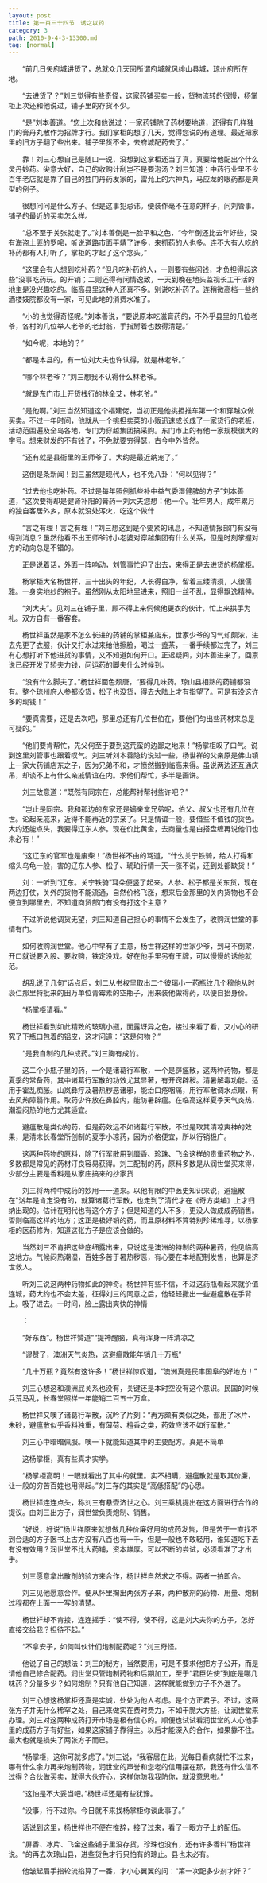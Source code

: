 ```yaml
---
layout: post
title: 第一百三十四节　诱之以药
category: 3
path: 2010-9-4-3-13300.md
tag: [normal]
---
```


　　“前几日矢府城讲货了，总就众几天回所谓府城就风绯山县城，琼州府所在地。

　　“去进货了？”刘三觉得有些奇怪，这家药铺买卖一般，货物流转的很慢，杨掌柜上次还和他说过，铺子里的存货不少。

　　“是”刘本善道。“您上次和他说过：一家药铺除了药材要地道，还得有几样独门的膏丹丸散作为招牌才行。我们掌柜的想了几天，觉得您说的有道理。最近把家里的旧方子翻了些出来。铺子里货不全，去府城配药去了。”

　　靠！刘三心想自己是随口一说，没想到这掌柜还当了真，真要给他配出个什么灵丹妙药。尖意大好，自己的收购计刮岂不是要泡汤？刘三知道：中药行业里不少百年老店就是靠了自己的独门丹药发家的，雷允上的六神丸，马应龙的眼药都是典型的例子。

　　很想问问是什么方子。但是这事犯忌讳。便装作毫不在意的样子，问刘管事。铺子的最近的买卖怎么样。

　　“总不至于关张就走了。”刘本善倒是一脸平和之色，“今年倒还比去年好些，没有海盗土匪的罗唣，听说道路市面平靖了许多，来抓药的人也多。连不大有人吃的补药都有人打听了，掌柜的才起了这个念头。”

　　“这里会有人想到吃补药？”但凡吃补药的人，一则要有些闲钱，才负担得起这些“没事吃药玩。的开销；二则还得有闲情逸致，一天到晚在地头监视长工干活的地主是没兴趣吃的。临高县里这种人还真不多。别说吃补药了。连稍微高档一些的酒楼妓院都没有一家，可见此地的消费水准了。

　　“小的也觉得奇怪呢。”刘本善说，“要说原本吃滋膏药的，不外乎县里的几位老爷，各村的几位举人老爷的老封翁，手指掰着也数得清楚。”

　　“如今呢，本地的？”

　　“都是本县的，有一位刘大夫也许认得，就是林老爷。”

　　“哪个林老爷？”刘三想我不认得什么林老爷。

　　“就是东门市上开货栈行的林全艾，林老爷。”

　　“是他啊。”刘三当然知道这个福建佬，当初正是他挑担推车第一个和穿越众做买卖。不过一年时间，他就从一个挑担卖菜的小贩迅速成长成了一家货行的老板，活动范围遍及全岛各地，专门为穿越集团搞采购。东门市上的有他一家规模很大的字号。想来财发的不有钱了，不免就要穷得瑟，古今中外皆然。

　　“还有就是县衙里的王师爷了。大约是最近纳宠了。”

　　这倒是条新闻！到三虽然是现代人，也不免八卦：“何以见得？”

　　“过去他也吃补药。不过是每年照例抓些补中益气委湿健脾的方子”刘本善道，“这次要得却是健肾补阳的膏药一刘大夫您想：他一个。壮年男人，成年累月的独自客居外乡，原本就没处泻火，吃这个做什

　　“言之有理！言之有理！”刘三想这到是个要紧的讯息，不知道情报部门有没有得到消息？虽然他看不出王师爷讨小老婆对穿越集团有什么关系，但是时刻掌握对方的动向总是不错的。

　　正是说着话，外面一阵响动，刘管事忙迎了出去，来得正是去进货的杨掌柜。

　　杨掌柜大名杨世祥，三十出头的年纪，人长得白净，留着三缕清须，人很儒雅。一身实地纱的袍子。虽然刚从太阳地里进来，照旧一丝不乱，显得飘逸精神。

　　“刘大夫”。见刘三在铺子里，顾不得上来伺候他更衣的伙计，忙上来拱手为礼。双方自有一番客套。

　　杨世祥虽然是家不怎么长进的药铺的掌柜兼店东，世家少爷的习气却颇浓，进去先更了衣服，伙计又打水过来给他擦脸，喝过一盏茶，一番手续都过完了，刘三有心想打听下他进货的事情，又不知道如何开口。正迟疑间，刘本善进来了，回禀说已经开发了轿夫力钱，问运药的脚夫什么时候到。

　　“没有什么脚夫了。”杨世祥面色颓唐，“要得几味药。琼山县相熟的药铺都没有。整个琼州府人参都没货，松子也没货，得去大陆上才有指望了。可是有没这许多的现钱！”

　　“要真需要，还是去次吧，那里总还有几位世伯在，要他们匀出些药材来总是可疑的。”

　　“他们要肯帮忙，先父何至于要到这荒蛮的边鄙之地来！”杨掌柜叹了口气。说到这里刘管事也跟着叹气。刘三听刘本善隐约说过一些，杨世祥的父亲原是佛山镇上一家大药铺店东之子，因为兄弟不和，才愤然搬到临高来得。虽说两边还互通庆吊，却谈不上有什么亲戚情谊在内。求他们帮忙，多半是画饼。

　　刘三故意道：“既然有同宗在，总能帮衬帮衬些许吧？”

　　“岂止是同宗。我和那边的东家还是嫡亲堂兄弟呢，伯父、叔父也还有几位在世。论起亲戚来，近得不能再近的宗亲了。只是情谊一般，要借些不值钱的货色。大约还能点头，我要得辽东人参。现在价比黄金，去商量也是白搭盘缠再说他们也未必有！”

　　“这辽东的官军也是废柴！”杨世祥不由的骂道，“什么关宁铁骑，给人打得和缩头乌龟一般，害的辽东人参、松子、琥珀行情一天一涨不说，还到处都缺货！”

　　刘：一听到“辽东。关宁铁骑”耳朵便竖了起来。人参、松子都是关东货，现在两边打仗，关外的货物不能流通，自然价格飞涨，想来后金那里的关内货物也不会便宜到哪里去，不知道商贸部门有没有打这个主意？

　　不过听说他调货无望，刘三知道自己担心的事情不会发生了，收购润世堂的事情有门。

　　如何收购润世堂。他心中早有了主意，杨世祥这样的世家少爷，到马不倒架，开口就说要入股、要收购，铁定没戏。好在他手里另有王牌，可以慢慢的诱他就范。

　　胡乱说了几句“话点后，刘二从书权里取出二个彼璃小一药瓶纹几个穆他从时袅仁那里特批来的田万单位青霉素的空瓶子，用来装他做得药，以便自抬身价。

　　“杨掌柜请看。”

　　杨世祥看到如此精致的玻璃小瓶，面露讶异之色，接过来看了看，又小心的研究了下瓶口包着的铝皮，这才问道：“这是何物？”

　　“是我自制的几种成药。”刘三胸有成竹。

　　这二个小瓶子里的药，一个是诸葛行军散，一个是辟瘟散，这两种药物，都是夏季的常备药，其中诸葛行军散的功效尤其显著，有开窍辟秽。清暑解毒功能。适用于霍乱痴胀。山岚彝疗及暑热秽恶诸邪，能治口疮咽痛，用行军散调水点眼，有去风热障翳作用。取药少许放在鼻腔内，能防暑辟瘟。在临高这样夏季天气炎热，潮湿闷热的地方尤其适宜。

　　避瘟散是类似的药，但是药效远不如诸葛行军散，不过是取其清凉爽神的效果，是清末长春堂所创制的夏季小凉药，因为价格便宜，所以行销极广。

　　这两种药物的原料，除了行军散用到靡香、珍珠、飞金这样的贵重药物之外，多数都是常见的药材汀良容易获得。刘三配制的药，原料多数是从润世堂买来得，少部分主要是香料是从家庄搞来的抄家货

　　刘三将两种中成药的妙用一一道来。以他有限的中医史知识来说，避瘟散在"汹年是肯定没有的，就算诸葛行军散，也走到了清代才在《奇方类编》上才归纳出现的。估计在明代也有这个方子；但是知道的人不多，更没人做成成药销售。否则临高这样的地方；这正是极好销的药，而且原材料不算特别珍稀难寻，以杨掌柜的医药修为，知道这张方子是应该会做的。

　　当然刘三不肯把这些底细露出来，只说这是澳洲的特制的两种暑药，他见临高这地方。气候闷热潮湿，百姓多苦于暑热秽恶，有心要在本地配制发售，也算是济世救人。

　　听刘三说这两种药物如此的神奇。杨世祥有些不信，不过这药瓶看起来就价值连城，药大约也不会太差，征得刘三的同意之后，他轻轻撒出一些避瘟散在手背上。吸了进去。一时间，脸上露出爽快的神情

　　：

　　“好东西”。杨世祥赞道"“提神醒脑，真有浑身一阵清凉之

　　“谬赞了，澳洲天气炎热，这避瘟散能年销几十万瓶”

　　“几十万瓶？竟然有这许多！”杨世祥惊叹道，“澳洲真是民丰国阜的好地方！”

　　刘三心想这和澳洲屁关系也没有，关键还是本时空没有这个意识。民国的时候兵荒马乱，长春堂照样一年能销二百五十万盒。

　　杨世祥又噢了诸葛行军散，沉吟了片刻：“再方颇有类似之处，都用了冰片、朱砂，避瘟散似乎香料独重，有薄荷、檀香之类，药效应该不如行军散。”

　　刘三心中暗暗佩服。噢一下就能知道其中的主要配方。真是不简单

　　这杨掌柜，真有些真才实学。

　　“杨掌柜高明！一眼就看出了其中的就里。实不相瞒，避瘟散就是取其价廉，让一般的穷苦百姓也用得起。”刘三存的其实是“高低搭配”的心思。

　　杨世祥连连点头，称刘三有悬壶济世之心。刘三乘机提出在这方面进行合作的提议。由刘三出方子，润世堂负责炮制、销售。

　　“好说，好说”杨世祥原来就想做几种价廉好用的成药发售，但是苦于一直找不到合适的方子医书上古方没有八百也有一千，但是一般也不敢轻用，谁知道吃下去有没有效用？润世堂不比大药铺，资本雄厚。可以不断的尝试，必须看准了才出手。

　　刘三愿意拿出散剂的验方来合作，杨世祥自然求之不得。两者一拍即合。

　　刘三见他愿意合作。便从怀里掏出两张方子来，两种散剂的药物、用量、炮制过程都在上面一一写的清楚。

　　杨世祥却不肯接，连连摇手：“使不得，使不得，这是刘大夫你的方子，怎好直接交给我？担待不起。”

　　“不拿安子，如何叫伙计们炮制配药呢？”刘三奇怪。

　　他说了自己的想法：刘三的秘方，当然要用，可是不要求他把方子公开，而是请他自己修合配药。润世堂只管炮制药物和后期加工，至于“君臣佐使”到底是哪几味药？分量多少？如何炮制？只有他自己知道，这样就能做到方子不外泄了。

　　刘三心想这杨掌柜还真是实诚，处处为他人考虑。是个方正君子。不过，这两张方子并无什么稀罕之处，自己来做实在费时费力，不如干脆大方些，让润世堂来办理。刘三对这两种成药打开市场是极有信心的。顺便也试试看润世堂的人心他手里的成药方子有好些，如果这家铺子靠得主。以后才能深入的合作，如果靠不住。最大也就是损失了两张方子而已。

　　“杨掌柜，这你可就多虑了。”刘三说，“我客居在此，光每日看病就忙不过来，哪有什么余力再来炮制药物，润世堂的声誉和您老的信用摆在那，我还有什么信不过得？合伙做买卖，就得大伙齐心，这样你防我我防你，就没意思啦。”

　　“这怕是不大妥当吧。”杨世样还是有些犹豫。

　　“没事，行不过你。今日就不来找杨掌柜你谈此事了。”

　　话说到这里，杨世祥也不便在推辞，接了过来，看了一眼方子上的配伍。

　　“屏香、冰片、飞金这些铺子里没存货，珍珠也没有，还有许多香料”杨世祥说。“的再去次琼山县，进些货色才行只怕有的琼止。县也未必有。

　　他皱起眉手指轮流掐算了一番，才小心翼翼的问：“第一次配多少剂才好？”